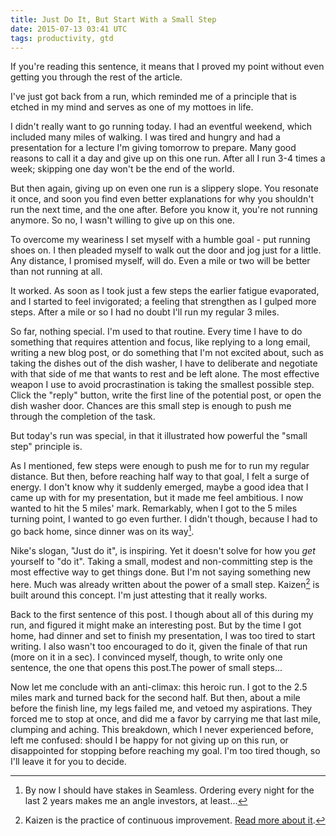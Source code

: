 ```yaml
---
title: Just Do It, But Start With a Small Step
date: 2015-07-13 03:41 UTC
tags: productivity, gtd
---
```



If you're reading this sentence, it means that I proved my point without even getting you through the rest of the article.

<!-- more -->

I've just got back from a run, which reminded me of a principle that is etched in my mind and serves as one of my mottoes in life. 

I didn't really want to go running today. I had an eventful weekend, which included many miles of walking. I was tired and hungry and had a presentation for a lecture I'm giving tomorrow to prepare. Many good reasons to call it a day and give up on this one run. After all I run 3-4 times a week; skipping one day won't be the end of the world.

But then again, giving up on even one run is a slippery slope. You resonate it once, and soon you find even better explanations for why you shouldn't run the next time, and the one after. Before you know it, you're not running anymore. So no, I wasn't willing to give up on this one. 

To overcome my weariness I set myself with a humble goal - put running shoes on. I then pleaded myself to walk out the door and jog just for a little. Any distance, I promised myself, will do. Even a mile or two will be better than not running at all. 

It worked. As soon as I took just a few steps the earlier fatigue evaporated, and I started to feel invigorated; a feeling that strengthen as I gulped more steps. After a mile or so I had no doubt I'll run my regular 3 miles. 

So far, nothing special. I'm used to that routine. Every time I have to do something that requires attention and  focus, like replying to a long email, writing a new blog post, or do something that I'm not excited about, such as taking the dishes out of the dish washer, I have to deliberate and negotiate with that side of me that wants to rest and be left alone. The most effective weapon I use to avoid procrastination is taking the smallest possible step. Click the "reply" button, write the first line of the potential post, or open the dish washer door. Chances are this small step is enough to push me through the completion of the task.

But today's run was special, in that it illustrated how powerful the "small step" principle is. 

As I mentioned, few steps were enough to push me for to run my regular distance. But then, before reaching half way to that goal, I felt a surge of energy. I don't know why it suddenly emerged, maybe a good idea that I came up with for my presentation, but it made me feel ambitious. I now wanted to hit the 5 miles' mark. Remarkably, when I got to the 5 miles turning point, I wanted to go even further. I didn't though, because I had to go back home, since dinner was on its way[^seamless].

Nike's slogan, "Just do it", is inspiring. Yet it doesn't solve for how you *get* yourself to "do it". Taking a small, modest and non-committing step is the most effective way to get things done. But I'm not saying something new here. Much was already written about the power of a small step. Kaizen[^Kaizen] is built around this concept. I'm just attesting that it really works.

Back to the first sentence of this post. I though about all of this during my run, and figured it might make an interesting post. But by the time I got home, had dinner and set to finish my presentation, I was too tired to start writing. I also wasn't too encouraged to do it, given the finale of that run (more on it in a sec). I convinced myself, though, to write only one sentence, the one that opens this post.The power of small steps...

Now let me conclude with an anti-climax: this heroic run. I got to the 2.5 miles mark and turned back for the second half. But then, about a mile before the finish line, my legs failed me, and vetoed my aspirations. They forced me to stop at once, and did me a favor by carrying me that last mile, clumping and aching. This breakdown, which I never experienced before, left me confused: should I be happy for not giving up on this run, or disappointed for stopping before reaching my goal. I'm too tired though, so I'll leave it for you to decide.

[^seamless]: By now I should have stakes in Seamless. Ordering every night for the last 2 years makes me an angle investors, at least...
[^Kaizen]: Kaizen is the practice of continuous improvement. [Read more about it](http://www.kaizen.com/about-us/definition-of-kaizen.html).
